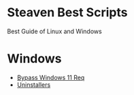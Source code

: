 # Steaven Best Scripts
Best Guide of Linux and Windows


# Windows

- [Bypass Windows 11 Req](https://github.com/SteavenGamerYT/steaven-best-guides/tree/main/Windows/Bypass%20Windows%2011%20Req)
- [Uninstallers](https://github.com/SteavenGamerYT/steaven-best-guides/tree/main/Windows/Uninstallers)